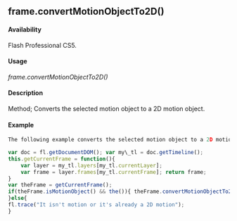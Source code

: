 ## frame.convertMotionObjectTo2D()

#### Availability

Flash Professional CS5.

#### Usage

*frame.convertMotionObjectTo2D()*

#### Description

Method; Converts the selected motion object to a 2D motion object.

#### Example

```javascript
The following example converts the selected motion object to a 2D motion object:

var doc = fl.getDocumentDOM(); var my\_tl = doc.getTimeline(); 
this.getCurrentFrame = function(){
    var layer = my_tl.layers[my_tl.currentLayer]; 
    var frame = layer.frames[my_tl.currentFrame]; return frame;
}
var theFrame = getCurrentFrame(); 
if(theFrame.isMotionObject() && the()){ theFrame.convertMotionObjectTo2D();
}else{
fl.trace("It isn't motion or it's already a 2D motion");
}

```
